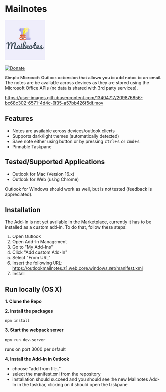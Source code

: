 # Mailnotes

![logo](./assets/icon-128.png)

[![Donate](https://img.shields.io/badge/Donate-PayPal-green.svg)](https://www.paypal.com/donate/?business=PB26QWEQQ3RE4&no_recurring=0&item_name=Support+my+open+source+work+on+github+%E2%9D%A4%EF%B8%8F&currency_code=USD)


Simple Microsoft Outlook extension that allows you to add notes to an email.
The notes are be available across devices as they are stored using the Microsoft Office APIs (no data is shared with 3rd party services).


https://user-images.githubusercontent.com/13404717/209876856-bc68c302-6571-4d4c-9f35-a57bb426f5df.mov

## Features
- Notes are available across devices/outlook clients
- Supports dark/light themes (automatically detected)
- Save note either using button or by pressing <kbd>ctrl+s</kbd> or <kbd>cmd+s</kbd>
- Pinnable Taskpane

## Tested/Supported Applications
- Outlook for Mac (Version 16.x)
- Outlook for Web (using Chrome)

Outlook for Windows should work as well, but is not tested (feedback is appreciated).

## Installation

The Add-In is not yet available in the Marketplace, currently it has to be installed as a custom add-in.
To do that, follow these steps:

1. Open Outlook
2. Open Add-In Management
3. Go to "My Add-Ins"
4. Click "Add custom Add-In"
5. Select "From URL"
6. Insert the following URL: https://outlookmailnotes.z1.web.core.windows.net/manifest.xml
7. Install

## Run locally (OS X)

**1. Clone the Repo**

**2. Install the packages**

`npm install`

**3. Start the webpack server**

`npm run dev-server`

runs on port 3000 per default

**4. Install the Add-In in Outlook**

- choose "add from file.."
- select the manifest.xml from the repository
- installation should succeed and you should see the new Mailnotes Add-In in the taskbar, clicking on it should open the taskpane

